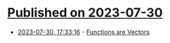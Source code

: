 # [Published on 2023-07-30](index.md)

* [2023-07-30, 17:33:16](https://lobste.rs/s/4qrkgd/functions_are_vectors) - [Functions are Vectors](https://thenumb.at/Functions-are-Vectors/)
